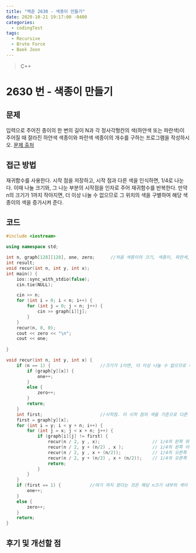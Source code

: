 ```yaml
---
title: "백준 2630 - 색종이 만들기"
date: 2020-10-21 19:17:00 -0400
categories: 
  - codingTest
tags:
  - Recursive
  - Brute Force
  - Baek Joon
---
```


> C++ 

2630 번 - 색종이 만들기
=============
 
## 문제
입력으로 주어진 종이의 한 변의 길이 N과 각 정사각형칸의 색(하얀색 또는 파란색)이 주어질 때 잘라진 하얀색 색종이와 파란색 색종이의 개수를 구하는 프로그램을 작성하시오.
[문제 출처](https://www.acmicpc.net/problem/2589)

## 접근 방법 
재귀함수를 사용한다.
시작 점을 저장하고, 시작 점과 다른 색을 인식하면, 1/4로 나눈다.
이때 나눌 크기와, 그 나눈 부분의 시작점을 인자로 주어 재귀함수를 반복한다.
만약 n의 크기가 1까지 작아지면, 더 이상 나눌 수 없으므로 그 위치의 색을 구별하여 해당 색종이의 색을 증가시켜 준다.

## 코드 
```c++
#include <iostream>

using namespace std;

int n, graph[128][128], one, zero;      //처음 색종이의 크기, 색종이, 파란색, 하얀색
int result;
void recur(int n, int y, int x);
int main() {
	ios::sync_with_stdio(false);
	cin.tie(NULL);

	cin >> n;
	for (int i = 0; i < n; i++) {
		for (int j = 0; j < n; j++) {
			cin >> graph[i][j];
		}
	}
	recur(n, 0, 0);
	cout << zero << "\n";
	cout << one;
	
}

void recur(int n, int y, int x) {
	if (n == 1) {                   //크기가 1이면, 더 이상 나눌 수 없으므로 해당 색을 판별
		if (graph[y][x]) {
			one++;
		}
		else {
			zero++;
		}
		return;
	}
	int first;                      //시작점. 이 시작 점의 색을 기준으로 다른 색이 나오는지 판별한다.
	first = graph[y][x];
	for (int i = y; i < y + n; i++) {
		for (int j = x; j < x + n; j++) {
			if (graph[i][j] != first) {
				recur(n / 2, y , x);                    // 1/4의 왼쪽 위
				recur(n / 2, y + (n/2) , x );           // 1/4의 왼쪽 아래
				recur(n / 2, y , x + (n/2));            // 1/4의 오른쪽 위
				recur(n / 2, y + (n/2) , x + (n/2));    // 1/4의 오른쪽 아래
				return;
			}
		}
	}
	if (first == 1) {           //여기 까지 왔다는 것은 해당 n크기 내부의 색이 다 같다는 것이므로, 해당 색의 색종이의 크기를 더해준다.
		one++;
	}
	else {
		zero++;
	}
	return;
}
```

## 후기 및 개선할 점
